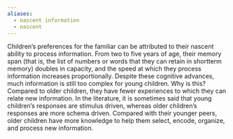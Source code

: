 ```yaml
---
aliases:
  - nascent information
  - nascent
---
```

Children’s preferences for the familiar can be attributed to their nascent ability to process information. From two to five years of age, their memory span (that is, the list of numbers or words that they can retain in shortterm memory) doubles in capacity, and the speed at which they process information increases proportionally. Despite these cognitive advances, much information is still too complex for young children. Why is this? Compared to older children, they have fewer experiences to which they can relate new information. In the literature, it is sometimes said that young children’s responses are stimulus driven, whereas older children’s responses are more schema driven. Compared with their younger peers, older children have more knowledge to help them select, encode, organize, and process new information.